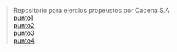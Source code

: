 >Repositorio para ejercios propeustos por Cadena S.A\
 <a href="./punto1.py">punto1</a>\
 <a href="./punto2.py">punto2</a>\
 <a href="./punto3.py">punto3</a>\
 <a href="./punto4.py">punto4</a>
  